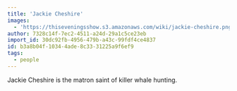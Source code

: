 ```yaml
---
title: 'Jackie Cheshire'
images:
  - 'https://thiseveningsshow.s3.amazonaws.com/wiki/jackie-cheshire.png'
author: 7328c14f-7ec2-4511-a24d-29a1c5ce23eb
import_id: 30dc92fb-4956-479b-a43c-99fdf4ce4837
id: b3a8b04f-1034-4ade-8c33-31225a9f6ef9
tags:
  - people
---
```

Jackie Cheshire is the matron saint of killer whale hunting.

